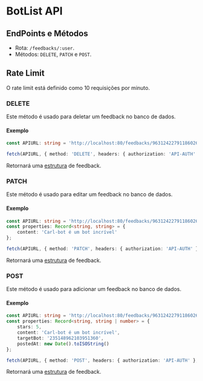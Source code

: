 # BotList API

## EndPoints e Métodos

- Rota: `/feedbacks/:user`.
- Métodos: `DELETE`, `PATCH` e `POST`.

## Rate Limit

O rate limit está definido como 10 requisições por minuto.

### DELETE

Este método é usado para deletar um feedback no banco de dados.

#### Exemplo

```ts
const APIURL: string = 'http://localhost:80/feedbacks/963124227911860264';

fetch(APIURL, { method: 'DELETE', headers: { authorization: 'API-AUTH' } });
```

Retornará uma [estrutura](https://github.com/Simo-Workspace/Botlist-Api/blob/main/src/typings/index.d.ts#L7) de feedback.

### PATCH

Este método é usado para editar um feedback no banco de dados.

#### Exemplo

```ts
const APIURL: string = 'http://localhost:80/feedbacks/963124227911860264';
const properties: Record<string, string> = {
    content: 'Carl-bot é um bot incrível'
};

fetch(APIURL, { method: 'PATCH', headers: { authorization: 'API-AUTH' }, body: JSON.stringify(properties) });
```

Retornará uma [estrutura](https://github.com/Simo-Workspace/Botlist-Api/blob/main/src/typings/index.d.ts#L7) de feedback.

### POST

Este método é usado para adicionar um feedback no banco de dados.

#### Exemplo

```ts
const APIURL: string = 'http://localhost:80/feedbacks/963124227911860264';
const properties: Record<string, string | number> = {
    stars: 5,
    content: 'Carl-bot é um bot incrível',
    targetBot: '235148962103951360',
    postedAt: new Date().toISOString()
};

fetch(APIURL, { method: 'POST', headers: { authorization: 'API-AUTH' }, body: JSON.stringify(properties) });
```

Retornará uma [estrutura](https://github.com/Simo-Workspace/Botlist-Api/blob/main/src/typings/index.d.ts#L7) de feedback.
